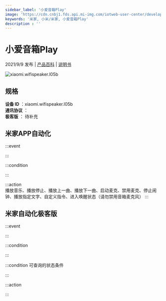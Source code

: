 ```yaml
---
sidebar_label: '小爱音箱Play'
image: 'https://cdn.cnbj1.fds.api.mi-img.com/iotweb-user-center/developer_1679047686756Ag6e366u.png?GalaxyAccessKeyId=AKVGLQWBOVIRQ3XLEW&Expires=9223372036854775807&Signature=3AikhN3tyEeH/kEyMsJ5R920KQM='
keywords: '米家, 小米/米家, 小爱音箱Play'
description : ''
---
```

# 小爱音箱Play

2021/9/9 发布 | [产品百科](https://home.mi.com/webapp/content/baike/product/index.html?model=xiaomi.wifispeaker.l05b/) | [说明书](https://home.mi.com/views/introduction.html?model=xiaomi.wifispeaker.l05b&region=cn)

![xiaomi.wifispeaker.l05b](https://cdn.cnbj1.fds.api.mi-img.com/iotweb-user-center/developer_1679047686756Ag6e366u.png?GalaxyAccessKeyId=AKVGLQWBOVIRQ3XLEW&Expires=9223372036854775807&Signature=3AikhN3tyEeH/kEyMsJ5R920KQM=)

## 规格  
> 
**设备 ID** ：xiaomi.wifispeaker.l05b  
**通讯协议** ：  
**极客版**  ： 待补充 


## 米家APP自动化  

:::event  

:::

:::condition  

:::

:::action   
播放音乐、播放停止、播放上一曲、播放下一曲、启动麦克、禁用麦克、停止闹钟、播放指定文字、自定义指令、进入唤醒状态（请勿禁用音箱麦克风）
:::

## 米家自动化极客版  

:::event  

:::

:::condition  

:::

:::condition 可查询的状态条件  

:::

:::action  

:::

        
